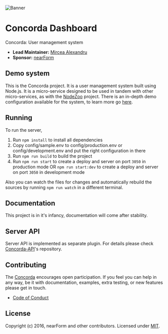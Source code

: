 ![Banner][]

# Concorda Dashboard
Concorda: User management system

- __Lead Maintainer:__ [Mircea Alexandru][lead]
- __Sponsor:__ [nearForm][]

## Demo system
This is the Concorda project. It is a user management system built using Node.js. It is a micro-service designed to be used in tandem with other micro-services, as with the [NodeZoo][] project. There is an in-depth demo configuration available for the system, to learn more go [here][].

## Running
To run the server,

1. Run `npm install` to install all dependencies
2. Copy config/sample.env to config/production.env or config/development.env and put the right configuration in there 
3. Run `npm run build` to build the project
4. Run `npm run start` to create a deploy and server on port `3050` in production mode
	OR
	`npm run start:dev` to create a deploy and server on port `3050` in development mode

Also you can watch the files for changes and automatically rebuild the sources by running `npm run watch`
in a different terminal.

## Documentation

This project is in it's infancy, documentation will come after stability.

## Server API

Server API is implemented as separate plugin. For details please check [Concorda-API]'s repository.


## Contributing
The [Concorda][] encourages open participation. If you feel you can help in any way, be it with
documentation, examples, extra testing, or new features please get in touch.

- [Code of Conduct]

## License
Copyright (c) 2016, nearForm and other contributors.
Licensed under [MIT][].

[Banner]: https://raw.githubusercontent.com/nearform/concorda-dashboard/master/client/assets/img/logo-concorda-banner.png
[here]: https://github.com/nearform/vidi-concorda-nodezoo-system
[MIT]: ./LICENSE
[Code of Conduct]: https://github.com/nearform/vidi-contrib/docs/code_of_conduct.md
[Concorda-API]: https://github.com/nearform/concorda-api
[Concorda]: https://github.com/nearform/concorda-dashboard
[lead]: https://github.com/mirceaalexandru
[nearForm]: http://www.nearform.com/
[NodeZoo]: http://www.nodezoo.com/
